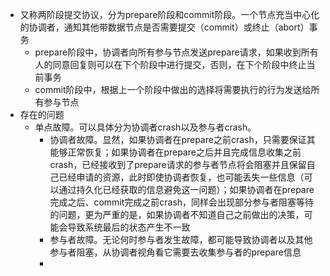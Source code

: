 - 又称两阶段提交协议，分为prepare阶段和commit阶段。一个节点充当中心化的协调者，通知其他带数据节点是否需要提交（commit）或终止（abort）事务
	- prepare阶段中，协调者向所有参与节点发送prepare请求，如果收到所有人的同意回复则可以在下个阶段中进行提交，否则，在下个阶段中终止当前事务
	- commit阶段中，根据上一个阶段中做出的选择将需要执行的行为发送给所有参与节点
- 存在的问题
	- 单点故障。可以具体分为协调者crash以及参与者crash。
		- 协调者故障。显然，如果协调者在prepare之前crash，只需要保证其能够正常恢复；如果协调者在prepare之后并且完成信息收集之前crash，已经接收到了prepare请求的参与者节点将会阻塞并且保留自己已经申请的资源，此时即使协调者恢复，也可能丢失一些信息（可以通过持久化已经获取的信息避免这一问题）；如果协调者在prepare完成之后、commit完成之前crash，同样会出现部分参与者阻塞等待的问题，更为严重的是，如果协调者不知道自己之前做出的决策，可能会导致系统最后的状态产生不一致
		- 参与者故障。无论何时参与者发生故障，都可能导致协调者以及其他参与者阻塞，从协调者视角看它需要去收集参与者的prepare信息
		-